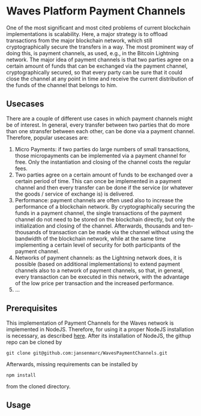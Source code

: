 # Waves Platform Payment Channels

One of the most significant and most cited problems of current blockchain implementations is scalability. Here,
a major strategy is to offload transactions from the major blockchain network, which still cryptographically
secure the transfers in a way. The most prominent way of doing this, is payment channels, as used, e.g., in
the Bitcoin Lightning network. The major idea of payment channels is that two parties agree on a certain
amount of funds that can be exchanged via the payment channel, cryptographically secured, so that every party
can be sure that it could close the channel at any point in time and receive the current distribution of the
funds of the channel that belongs to him.

## Usecases
There are a couple of different use cases in which payment channels might be of interest. In general, every transfer
between two parties that do more than one stransfer between each other, can be done via a payment channel. Therefore,
popular usecases are:
1. Micro Payments: if two parties do large numbers of small transactions, those micropayments can be implemented via
a payment channel for free. Only the instantiation and closing of the channel costs the regular fees.
2. Two parties agree on a certain amount of funds to be exchanged over a certain period of time. This can once be
implemented in a payment channel and then every transfer can be done if the service (or whatever the goods /
service of exchange is) is delivered.
3. Performance: payment channels are often used also to increase the performance of a blockchain network. By
cryptographically securing the funds in a payment channel, the single transactions of the payment channel do
not need to be stored on the blockchain directly, but only the initialization and closing of the channel. Afterwards,
thousands and ten-thousands of transaction can be made via the channel without using the bandwidth of the
blockchain network, while at the same time implementing a certain level of security for both participants of the
payment channel.
4. Networks of payment channels: as the Lightning network does, it is possible (based on additional implementations) to
extend payment channels also to a network of payment channels, so that, in general, every transaction can be executed
in this network, with the advantage of the low price per transaction and the increased performance.
5. ...

## Prerequisites
This implementation of Payment Channels for the Waves network is implemented in NodeJS. Therefore, for using it
a proper NodeJS installation is necessary, as described [here](https://nodejs.org/). After its installation of
NodeJS, the githup repo can be cloned by
```
git clone git@github.com:jansenmarc/WavesPaymentChannels.git
```
Afterwards, missing requirements can be installed by
```
npm install
```
from the cloned directory.

## Usage